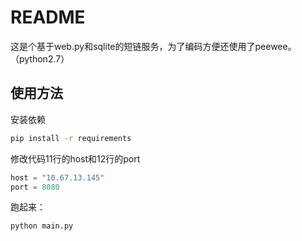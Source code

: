 README
=======

这是个基于web.py和sqlite的短链服务，为了编码方便还使用了peewee。（python2.7）

使用方法
-------
安装依赖
```bash
pip install -r requirements
```

修改代码11行的host和12行的port
```python
host = "10.67.13.145"
port = 8080
```

跑起来：
```bash
python main.py
```